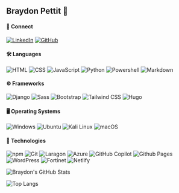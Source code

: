 ## Braydon Pettit 👋

#### 🔗 Connect
<p align="left">
  <!-- LinkedIn -->
  <a href="https://www.linkedin.com/in/braydon-pettit/" target="_blank"><img alt="LinkedIn" src="https://img.shields.io/badge/-LinkedIn-0077B5?style=flat-square&logo=Linkedin&logoColor=white"></a>
  <!-- GitHub -->
  <a href="https://github.com/bray2sick" target="_blank"><img alt="GitHub" src="https://img.shields.io/badge/-GitHub-181717?style=flat-square&logo=GitHub&logoColor=white"></a>
</p>

#### 🛠️ Languages
<p align="left">
  <!-- HTML -->
  <img alt="HTML" src="https://img.shields.io/badge/HTML-%23E34F26.svg?style=flat-square&logo=html5&logoColor=white">
  <!-- CSS -->
  <img alt="CSS" src="https://img.shields.io/badge/CSS-1572B6?style=flat-square&logo=css3&logoColor=white">
  <!-- JavaScript -->
  <img alt="JavaScript" src="https://shields.io/badge/JavaScript-F7DF1E?style=flat-square&logo=JavaScript&logoColor=black">
  <!-- Python -->
  <img alt="Python" src="https://img.shields.io/badge/Python-3776AB?style=flat-square&logo=python&logoColor=white">
  <!-- PowerShell -->
  <img alt="Powershell" src="https://img.shields.io/badge/PowerShell-0078D4?style=flat-square&logo=powershell&logoColor=white">
  <!-- Markdown -->
  <img alt="Markdown" src="https://img.shields.io/badge/Markdown-%23000000.svg?style=flat-square&logo=markdown&logoColor=white">
</p>

#### ⚙️ Frameworks
<p align="left">
  <!-- Django -->
  <img alt="Django" src="https://img.shields.io/badge/Django-103e2e.svg?style=flat-square&logo=django&logoColor=white">
  <!-- Sass -->
  <img alt="Sass" src="https://img.shields.io/badge/Sass-ce679a?style=flat-square&logo=sass&logoColor=white">
  <!-- Bootstrap -->
  <img alt="Bootstrap" src="https://img.shields.io/badge/Bootstrap-712cf9?style=flat-square&logo=bootstrap&logoColor=white">
  <!-- Tailwind CSS -->
  <img alt="Tailwind CSS" src="https://shields.io/badge/Tailwind%20CSS-38bdf8?style=flat-square&logo=tailwindcss&logoColor=white">
  <!-- Hugo -->
  <img alt="Hugo" src="https://img.shields.io/badge/Hugo-FF4088?style=flat-square&logo=hugo&logoColor=fff">
</p>

#### 🖥️ Operating Systems
<p align="left">
  <img alt="Windows" src="https://img.shields.io/badge/Windows-0078D6?style=flat-square&logo=windows&logoColor=white">
  <!-- Ubuntu -->
  <img alt="Ubuntu" src="https://img.shields.io/badge/Ubuntu-E95420?style=flat-square&logo=ubuntu&logoColor=white">
  <!-- Kali Linux -->
  <img alt="Kali Linux" src="https://img.shields.io/badge/Kali%20Linux-557C94?style=flat-square&logo=kalilinux&logoColor=white">
  <!-- macOS -->
  <img alt="macOS" src="https://img.shields.io/badge/macOS-000000?style=flat-square&logo=apple&logoColor=F0F0F0">
</p>

#### 🔧 Technologies
<p align="left">
  <!-- npm -->
  <img alt="npm" src="https://shields.io/badge/npm-white?logo=npm&logoColor=c12127&style=flat-square">
  <!-- Git -->
  <img alt="Git" src="https://img.shields.io/badge/-Git-F44D27?style=flat-square&logo=Git&logoColor=white">
  <!-- Laragon -->
  <img alt="Laragon" src="https://shields.io/badge/Laragon-white?logo=Laragon&logoColor=3ab1ff&style=flat-square">
  <!-- Azure -->
  <img alt="Azure" src="https://img.shields.io/badge/Azure-0078D4?style=flat-square&logo=azure&logoColor=white">
  <!-- GitHub Copilot -->
  <img alt="GitHub Copilot" src="https://img.shields.io/badge/GitHub%20Copilot-181717?style=flat-square&logo=githubcopilot&logoColor=white">
  <!-- GitHub Pages -->
  <img alt="Github Pages" src="https://img.shields.io/badge/GitHub%20Pages-181717?style=flat-square&logo=github&logoColor=white">
  <!-- WordPress-->
  <img alt="WordPress" src="https://shields.io/badge/WordPress-00749c?style=flat-square&logo=WordPress&logoColor=white">
  <!-- Fortinet -->
  <img alt="Fortinet" src="https://shields.io/badge/Fortinet-black?logo=fortinet&logoColor=da291c&style=flat-square">
  <!-- Netlify -->
  <img alt="Netlify" src="https://shields.io/badge/Netlify-black?logo=netlify&logoColor=05bdba&style=flat-square">
</p>

![Braydon's GitHub Stats](https://github-readme-stats.vercel.app/api?username=bray2sick&theme=github_dark)

![Top Langs](https://github-readme-stats.vercel.app/api/top-langs/?username=bray2sick&theme=github_dark)
<!--
**bray2sick/bray2sick** is a ✨ _special_ ✨ repository because its `README.md` (this file) appears on your GitHub profile.

Here are some ideas to get you started:

- 🔭 I’m currently working on ...
- 🌱 I’m currently learning ...
- 👯 I’m looking to collaborate on ...
- 🤔 I’m looking for help with ...
- 💬 Ask me about ...
- 📫 How to reach me: ...
- 😄 Pronouns: ...
- ⚡ Fun fact: ...
-->

